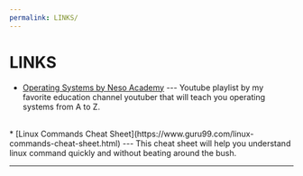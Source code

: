 ```yaml
---
permalink: LINKS/
---
```


# LINKS

* [Operating Systems by Neso Academy](https://youtu.be/vBURTt97EkA?si=wqKgvQBHupDdGsMp) --- 
Youtube playlist by my favorite education channel youtuber that will teach you operating systems from A to Z.
<br>
* [Linux Commands Cheat Sheet](https://www.guru99.com/linux-commands-cheat-sheet.html) --- 
This cheat sheet will help you understand linux command quickly and without beating around the bush.
<br>
<hr>

